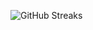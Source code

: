 ![GitHub Streaks](https://github-streaks-mqc9.onrender.com/streak/happilli/image?theme=midnight&cache_bust=1743367345&lang=ja)
